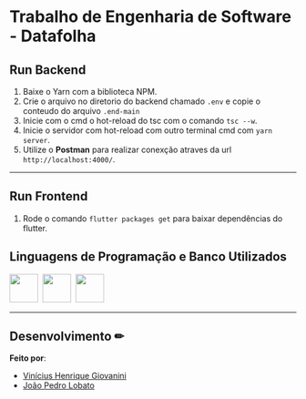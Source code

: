 # Trabalho de Engenharia de Software - Datafolha



## Run Backend

1. Baixe o Yarn com a biblioteca NPM.  
2. Crie o arquivo no diretorio do backend chamado ``.env`` e copie o conteudo do arquivo ``.end-main``
3. Inicie com o cmd o hot-reload do tsc com o comando ``` tsc --w ```.  
4. Inicie o servidor com hot-reload com outro terminal cmd com ```yarn server```.
5. Utilize o **Postman** para realizar conexção atraves da url ```http://localhost:4000/```.

----

## Run Frontend

1. Rode o comando ```flutter packages get``` para baixar dependências do flutter.



## Linguagens de Programação e Banco Utilizados

<img src="https://cdn.jsdelivr.net/gh/devicons/devicon/icons/typescript/typescript-original.svg" width="50px"/>&nbsp;
<img src="https://cdn.jsdelivr.net/gh/devicons/devicon/icons/postgresql/postgresql-original-wordmark.svg" width="50px"/>&nbsp;
<img src="https://cdn.jsdelivr.net/gh/devicons/devicon/icons/flutter/flutter-original.svg" width="50px"/>

---

## Desenvolvimento ✏

**Feito por**:
- [Vinícius Henrique Giovanini](https://github.com/viniciushgiovanini)  
- [João Pedro Lobato](https://github.com/PJBHL)
